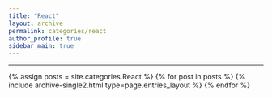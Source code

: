 ```yaml
---
title: "React"
layout: archive
permalink: categories/react
author_profile: true
sidebar_main: true
---
```


***

{% assign posts = site.categories.React %}
{% for post in posts %} {% include archive-single2.html type=page.entries_layout %} {% endfor %}